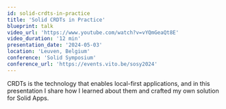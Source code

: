 ```yaml
---
id: solid-crdts-in-practice
title: 'Solid CRDTs in Practice'
blueprint: talk
video_url: 'https://www.youtube.com/watch?v=vYQmGeaQt8E'
video_duration: '12 min'
presentation_date: '2024-05-03'
location: 'Leuven, Belgium'
conference: 'Solid Symposium'
conference_url: 'https://events.vito.be/sosy2024'
---
```


CRDTs is the technology that enables local-first applications, and in this presentation I share how I learned about them and crafted my own solution for Solid Apps.
